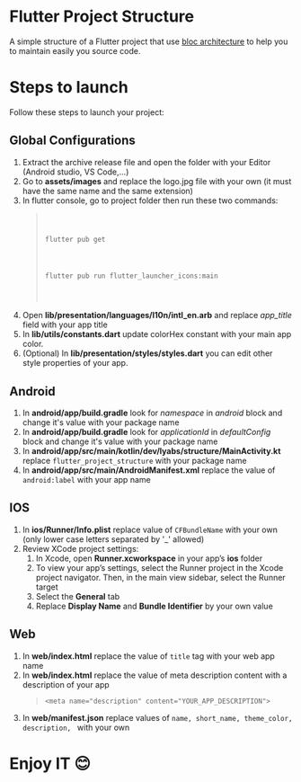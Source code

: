 # Flutter Project Structure

A simple structure of a Flutter project that use <a href="https://pub.dev/packages/flutter_bloc">bloc architecture</a>  to help you to maintain easily you source code.

# Steps to launch
Follow these steps to launch your project:

<h2>Global Configurations</h2>

<ol>
    <li>Extract the archive release file and open the folder with your Editor (Android studio, VS Code,...)</li>
    <li>Go to <b>assets/images</b> and replace the logo.jpg file with your own (it must have the same name and the same extension)</li>
    <li>In flutter console, go to project folder then run these two commands:
    <blockquote>
        <code>
            <p>flutter pub get</p>
            <p>flutter pub run flutter_launcher_icons:main</p>
        </code>
    </blockquote>
    </li>
    <li>
    Open <b>lib/presentation/languages/l10n/intl_en.arb</b> and replace <i>app_title</i> field with your app title
    </li>
    <li>
        In <b>lib/utils/constants.dart</b> update colorHex constant with your main app color.
    </li>
    <li> (Optional) In <b>lib/presentation/styles/styles.dart</b> you can edit other style properties of your app.</li>
</ol>

<h2>Android</h2>

<ol>
    <li>In <b>android/app/build.gradle</b> look for <i>namespace</i> in <i>android</i> block and change it's value with your package name</li>
    <li>In <b>android/app/build.gradle</b> look for <i>applicationId</i> in <i>defaultConfig</i> block and change it's value with your package name</li>
    <li>In <b>android/app/src/main/kotlin/dev/lyabs/structure/MainActivity.kt</b> replace <code>flutter_project_structure</code> with your package name</li>
    <li>In <b>android/app/src/main/AndroidManifest.xml</b> replace the value of <code>android:label</code> with your app name</li>
</ol>

<h2>IOS</h2>

<ol>
    <li>In <b>ios/Runner/Info.plist</b> replace value of <code>CFBundleName</code> with your own (only lower case letters separated by '_' allowed)</li>
    <li>
        Review XCode project settings:
        <ol>
            <li>In Xcode, open <b>Runner.xcworkspace</b> in your app’s <b>ios</b> folder</li>
            <li>To view your app’s settings, select the Runner project in the Xcode project navigator. Then, in the main view sidebar, select the Runner target</li>
            <li>Select the <b>General</b> tab</li>
            <li>Replace <b>Display Name</b> and <b>Bundle Identifier</b> by your own value</li>
        </ol>
    </li>
</ol>

<h2>Web</h2>

<ol>
    <li>In <b>web/index.html</b> replace the value of <code>title</code> tag with your web app name</li>
    <li>In <b>web/index.html</b> replace the value of meta description content with a description of your app
    <blockquote>
    <code>&lt;meta name="description" content="YOUR_APP_DESCRIPTION"&gt;</code>
    </blockquote>
    </li>
    <li>In <b>web/manifest.json</b> replace values of <code>name, short_name, theme_color, description, </code> with your own</li>
</ol>

<h1><b>Enjoy IT 😊</b></h1>
